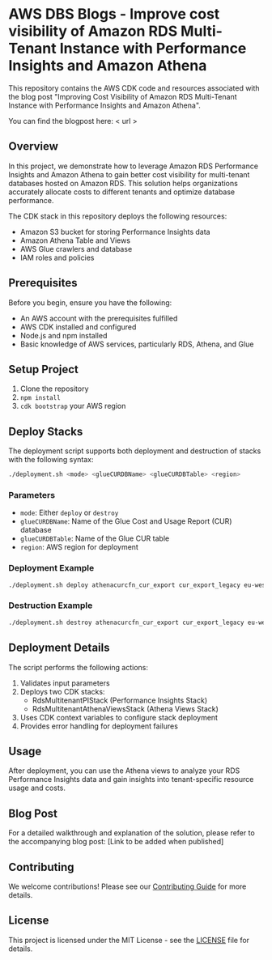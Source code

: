 # AWS DBS Blogs - Improve cost visibility of Amazon RDS Multi-Tenant Instance with Performance Insights and Amazon Athena

This repository contains the AWS CDK code and resources associated with the blog post "Improving Cost Visibility of Amazon RDS Multi-Tenant Instance with Performance Insights and Amazon Athena".

You can find the blogpost here: < url >

## Overview

In this project, we demonstrate how to leverage Amazon RDS Performance Insights and Amazon Athena to gain better cost visibility for multi-tenant databases hosted on Amazon RDS. This solution helps organizations accurately allocate costs to different tenants and optimize database performance.

The CDK stack in this repository deploys the following resources:

- Amazon S3 bucket for storing Performance Insights data
- Amazon Athena Table and Views
- AWS Glue crawlers and database
- IAM roles and policies

## Prerequisites

Before you begin, ensure you have the following:

- An AWS account with the prerequisites fulfilled
- AWS CDK installed and configured
- Node.js and npm installed
- Basic knowledge of AWS services, particularly RDS, Athena, and Glue

## Setup Project

1. Clone the repository
2. `npm install`
3. `cdk bootstrap` your AWS region

## Deploy Stacks

The deployment script supports both deployment and destruction of stacks with the following syntax:

```bash
./deployment.sh <mode> <glueCURDBName> <glueCURDBTable> <region>
```

### Parameters

- `mode`: Either `deploy` or `destroy`
- `glueCURDBName`: Name of the Glue Cost and Usage Report (CUR) database
- `glueCURDBTable`: Name of the Glue CUR table
- `region`: AWS region for deployment

### Deployment Example

```bash
./deployment.sh deploy athenacurcfn_cur_export cur_export_legacy eu-west-1
```

### Destruction Example

```bash
./deployment.sh destroy athenacurcfn_cur_export cur_export_legacy eu-west-1
```

## Deployment Details

The script performs the following actions:

1. Validates input parameters
2. Deploys two CDK stacks:
   - RdsMultitenantPIStack (Performance Insights Stack)
   - RdsMultitenantAthenaViewsStack (Athena Views Stack)
3. Uses CDK context variables to configure stack deployment
4. Provides error handling for deployment failures

## Usage

After deployment, you can use the Athena views to analyze your RDS Performance Insights data and gain insights into tenant-specific resource usage and costs.

## Blog Post

For a detailed walkthrough and explanation of the solution, please refer to the accompanying blog post: [Link to be added when published]

## Contributing

We welcome contributions! Please see our [Contributing Guide](CONTRIBUTING.md) for more details.

## License

This project is licensed under the MIT License - see the [LICENSE](LICENSE) file for details.
